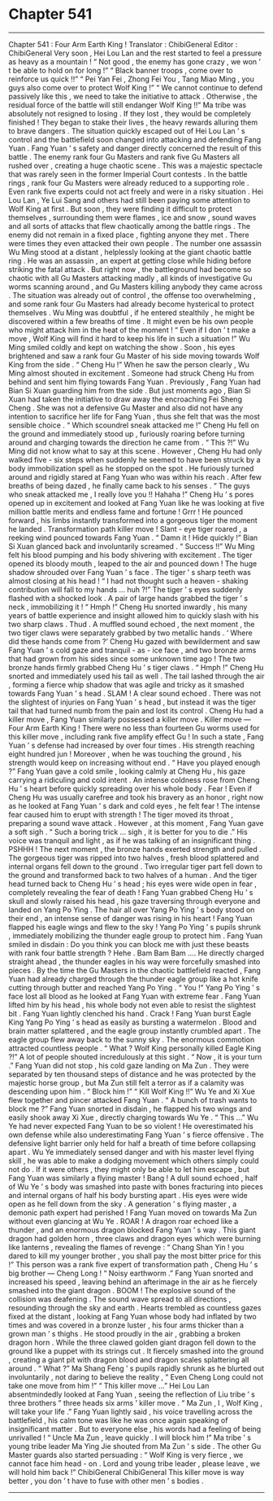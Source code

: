 
# Chapter 541


---

Chapter 541 : Four Arm Earth King !
Translator : ChibiGeneral Editor : ChibiGeneral
Very soon , Hei Lou Lan and the rest started to feel a pressure as heavy as a mountain !
“ Not good , the enemy has gone crazy , we won ’ t be able to hold on for long !”
“ Black banner troops , come over to reinforce us quick !!”
“ Pei Yan Fei , Zhong Fei You , Tang Miao Ming , you guys also come over to protect Wolf King !”
“ We cannot continue to defend passively like this , we need to take the initiative to attack . Otherwise , the residual force of the battle will still endanger Wolf King !!”
Ma tribe was absolutely not resigned to losing .
If they lost , they would be completely finished !
They began to stake their lives , the heavy rewards alluring them to brave dangers . The situation quickly escaped out of Hei Lou Lan ’ s control and the battlefield soon changed into attacking and defending Fang Yuan .
Fang Yuan ’ s safety and danger directly concerned the result of this battle .
The enemy rank four Gu Masters and rank five Gu Masters all rushed over , creating a huge chaotic scene .
This was a majestic spectacle that was rarely seen in the former Imperial Court contests .
In the battle rings , rank four Gu Masters were already reduced to a supporting role . Even rank five experts could not act freely and were in a risky situation .
Hei Lou Lan , Ye Lui Sang and others had still been paying some attention to Wolf King at first . But soon , they were finding it difficult to protect themselves , surrounding them were flames , ice and snow , sound waves and all sorts of attacks that flew chaotically among the battle rings . The enemy did not remain in a fixed place , fighting anyone they met . There were times they even attacked their own people .
The number one assassin Wu Ming stood at a distant , helplessly looking at the giant chaotic battle ring .
He was an assassin , an expert at getting close while hiding before striking the fatal attack .
But right now , the battleground had become so chaotic with all Gu Masters attacking madly , all kinds of investigative Gu worms scanning around , and Gu Masters killing anybody they came across . The situation was already out of control , the offense too overwhelming , and some rank four Gu Masters had already become hysterical to protect themselves .
Wu Ming was doubtful , if he entered stealthily , he might be discovered within a few breaths of time . It might even be his own people who might attack him in the heat of the moment !
“ Even if I don ’ t make a move , Wolf King will find it hard to keep his life in such a situation !” Wu Ming smiled coldly and kept on watching the show .
Soon , his eyes brightened and saw a rank four Gu Master of his side moving towards Wolf King from the side .
“ Cheng Hu !” When he saw the person clearly , Wu Ming almost shouted in excitement .
Someone had struck Cheng Hu from behind and sent him flying towards Fang Yuan .
Previously , Fang Yuan had Bian Si Xuan guarding him from the side .
But just moments ago , Bian Si Xuan had taken the initiative to draw away the encroaching Fei Sheng Cheng . She was not a defensive Gu Master and also did not have any intention to sacrifice her life for Fang Yuan , thus she felt that was the most sensible choice .
“ Which scoundrel sneak attacked me !” Cheng Hu fell on the ground and immediately stood up , furiously roaring before turning around and charging towards the direction he came from .
“ This ?!” Wu Ming did not know what to say at this scene .
However , Cheng Hu had only walked five - six steps when suddenly he seemed to have been struck by a body immobilization spell as he stopped on the spot . He furiously turned around and rigidly stared at Fang Yuan who was within his reach .
After few breaths of being dazed , he finally came back to his senses .
“ The guys who sneak attacked me , I really love you !! Hahaha !” Cheng Hu ’ s pores opened up in excitement and looked at Fang Yuan like he was looking at five million battle merits and endless fame and fortune !
Grrr !
He pounced forward , his limbs instantly transformed into a gorgeous tiger the moment he landed .
Transformation path killer move !
Slant - eye tiger roared , a reeking wind pounced towards Fang Yuan .
“ Damn it ! Hide quickly !” Bian Si Xuan glanced back and involuntarily screamed .
“ Success !!” Wu Ming felt his blood pumping and his body shivering with excitement .
The tiger opened its bloody mouth , leaped to the air and pounced down ! The huge shadow shrouded over Fang Yuan ’ s face . The tiger ’ s sharp teeth was almost closing at his head !
“ I had not thought such a heaven - shaking contribution will fall to my hands … huh ?!” The tiger ’ s eyes suddenly flashed with a shocked look .
A pair of large hands grabbed the tiger ’ s neck , immobilizing it !
“ Hmph !” Cheng Hu snorted inwardly , his many years of battle experience and insight allowed him to quickly slash with his two sharp claws .
Thud .
A muffled sound echoed , the next moment , the two tiger claws were separately grabbed by two metallic hands .
‘ Where did these hands come from ?’ Cheng Hu gazed with bewilderment and saw Fang Yuan ’ s cold gaze and tranquil - as - ice face , and two bronze arms that had grown from his sides since some unknown time ago !
The two bronze hands firmly grabbed Cheng Hu ’ s tiger claws .
“ Hmph !” Cheng Hu snorted and immediately used his tail as well . The tail lashed through the air , forming a fierce whip shadow that was agile and tricky as it smashed towards Fang Yuan ’ s head .
SLAM !
A clear sound echoed . There was not the slightest of injuries on Fang Yuan ’ s head , but instead it was the tiger tail that had turned numb from the pain and lost its control .
Cheng Hu had a killer move , Fang Yuan similarly possessed a killer move .
Killer move — Four Arm Earth King !
There were no less than fourteen Gu worms used for this killer move , including rank five amplify effect Gu !
In such a state , Fang Yuan ’ s defense had increased by over four times . His strength reaching eight hundred jun ! Moreover , when he was touching the ground , his strength would keep on increasing without end .
“ Have you played enough ?” Fang Yuan gave a cold smile , looking calmly at Cheng Hu , his gaze carrying a ridiculing and cold intent .
An intense coldness rose from Cheng Hu ’ s heart before quickly spreading over his whole body .
Fear !
Even if Cheng Hu was usually carefree and took his bravery as an honor , right now as he looked at Fang Yuan ’ s dark and cold eyes , he felt fear !
The intense fear caused him to erupt with strength !
The tiger moved its throat , preparing a sound wave attack .
However , at this moment , Fang Yuan gave a soft sigh .
“ Such a boring trick … sigh , it is better for you to die .”
His voice was tranquil and light , as if he was talking of an insignificant thing .
PSHHH !
The next moment , the bronze hands exerted strength and pulled .
The gorgeous tiger was ripped into two halves , fresh blood splattered and internal organs fell down to the ground .
Two irregular tiger part fell down to the ground and transformed back to two halves of a human .
And the tiger head turned back to Cheng Hu ’ s head ; his eyes were wide open in fear , completely revealing the fear of death !
Fang Yuan grabbed Cheng Hu ’ s skull and slowly raised his head , his gaze traversing through everyone and landed on Yang Po Ying .
The hair all over Yang Po Ying ’ s body stood on their end , an intense sense of danger was rising in his heart !
Fang Yuan flapped his eagle wings and flew to the sky !
Yang Po Ying ’ s pupils shrunk , immediately mobilizing the thunder eagle group to protect him .
Fang Yuan smiled in disdain : Do you think you can block me with just these beasts with rank four battle strength ?
Hehe .
Bam Bam Bam ….
He directly charged straight ahead , the thunder eagles in his way were forcefully smashed into pieces .
By the time the Gu Masters in the chaotic battlefield reacted , Fang Yuan had already charged through the thunder eagle group like a hot knife cutting through butter and reached Yang Po Ying .
“ You !” Yang Po Ying ’ s face lost all blood as he looked at Fang Yuan with extreme fear .
Fang Yuan lifted him by his head , his whole body not even able to resist the slightest bit .
Fang Yuan lightly clenched his hand .
Crack !
Fang Yuan burst Eagle King Yang Po Ying ’ s head as easily as bursting a watermelon .
Blood and brain matter splattered , and the eagle group instantly crumbled apart .
The eagle group flew away back to the sunny sky .
The enormous commotion attracted countless people .
“ What ? Wolf King personally killed Eagle King ?!” A lot of people shouted incredulously at this sight .
“ Now , it is your turn .” Fang Yuan did not stop , his cold gaze landing on Ma Zun .
They were separated by ten thousand steps of distance and he was protected by the majestic horse group , but Ma Zun still felt a terror as if a calamity was descending upon him .
“ Block him !”
“ Kill Wolf King !!”
Wu Ye and Xi Xue flew together and pincer attacked Fang Yuan .
“ A bunch of trash wants to block me ?” Fang Yuan snorted in disdain , he flapped his two wings and easily shook away Xi Xue , directly charging towards Wu Ye .
“ This …” Wu Ye had never expected Fang Yuan to be so violent ! He overestimated his own defense while also underestimating Fang Yuan ’ s fierce offensive .
The defensive light barrier only held for half a breath of time before collapsing apart . Wu Ye immediately sensed danger and with his master level flying skill , he was able to make a dodging movement which others simply could not do .
If it were others , they might only be able to let him escape , but Fang Yuan was similarly a flying master !
Bang !
A dull sound echoed , half of Wu Ye ’ s body was smashed into paste with bones fracturing into pieces and internal organs of half his body bursting apart .
His eyes were wide open as he fell down from the sky .
A generation ’ s flying master , a demonic path expert had perished !
Fang Yuan moved on towards Ma Zun without even glancing at Wu Ye .
ROAR !
A dragon roar echoed like a thunder , and an enormous dragon blocked Fang Yuan ’ s way .
This giant dragon had golden horn , three claws and dragon eyes which were burning like lanterns , revealing the flames of revenge : “ Chang Shan Yin ! you dared to kill my younger brother , you shall pay the most bitter price for this !”
This person was a rank five expert of transformation path , Cheng Hu ’ s big brother — Cheng Long !
“ Noisy earthworm .” Fang Yuan snorted and increased his speed , leaving behind an afterimage in the air as he fiercely smashed into the giant dragon .
BOOM !
The explosive sound of the collision was deafening .
The sound wave spread to all directions , resounding through the sky and earth .
Hearts trembled as countless gazes fixed at the distant , looking at Fang Yuan whose body had inflated by two times and was covered in a bronze luster , his four arms thicker than a grown man ’ s thighs .
He stood proudly in the air , grabbing a broken dragon horn .
While the three clawed golden giant dragon fell down to the ground like a puppet with its strings cut . It fiercely smashed into the ground , creating a giant pit with dragon blood and dragon scales splattering all around .
“ What ?” Ma Shang Feng ’ s pupils rapidly shrunk as he blurted out involuntarily , not daring to believe the reality , “ Even Cheng Long could not take one move from him !”
“ This killer move …” Hei Lou Lan absentmindedly looked at Fang Yuan , seeing the reflection of Liu tribe ’ s three brothers ” three heads six arms ’ killer move .
“ Ma Zun , I , Wolf King , will take your life .” Fang Yuan lightly said , his voice travelling across the battlefield , his calm tone was like he was once again speaking of insignificant matter .
But to everyone else , his words had a feeling of being unrivalled !
“ Uncle Ma Zun , leave quickly . I will block him !” Ma tribe ’ s young tribe leader Ma Ying Jie shouted from Ma Zun ’ s side .
The other Gu Master guards also started persuading : “ Wolf King is very fierce , we cannot face him head - on . Lord and young tribe leader , please leave , we will hold him back !”
ChibiGeneral ChibiGeneral This killer move is way better , you don ’ t have to fuse with other men ’ s bodies .

---

